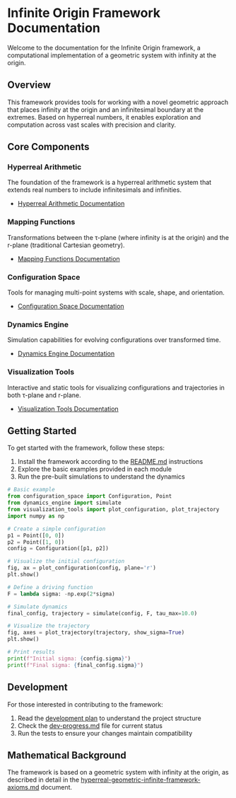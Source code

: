 # Infinite Origin Framework Documentation

Welcome to the documentation for the Infinite Origin framework, a computational implementation of a geometric system with infinity at the origin.

## Overview

This framework provides tools for working with a novel geometric approach that places infinity at the origin and an infinitesimal boundary at the extremes. Based on hyperreal numbers, it enables exploration and computation across vast scales with precision and clarity.

## Core Components

### Hyperreal Arithmetic

The foundation of the framework is a hyperreal arithmetic system that extends real numbers to include infinitesimals and infinities.

- [Hyperreal Arithmetic Documentation](usage/hyperreal_arithmetic.md)

### Mapping Functions

Transformations between the τ-plane (where infinity is at the origin) and the r-plane (traditional Cartesian geometry).

- [Mapping Functions Documentation](usage/mapping_functions.md)

### Configuration Space

Tools for managing multi-point systems with scale, shape, and orientation.

- [Configuration Space Documentation](usage/configuration_space.md)

### Dynamics Engine

Simulation capabilities for evolving configurations over transformed time.

- [Dynamics Engine Documentation](usage/dynamics.md)

### Visualization Tools

Interactive and static tools for visualizing configurations and trajectories in both τ-plane and r-plane.

- [Visualization Tools Documentation](usage/visualization.md)

## Getting Started

To get started with the framework, follow these steps:

1. Install the framework according to the [README.md](../README.md) instructions
2. Explore the basic examples provided in each module
3. Run the pre-built simulations to understand the dynamics

```python
# Basic example
from configuration_space import Configuration, Point
from dynamics_engine import simulate
from visualization_tools import plot_configuration, plot_trajectory
import numpy as np

# Create a simple configuration
p1 = Point([0, 0])
p2 = Point([1, 0])
config = Configuration([p1, p2])

# Visualize the initial configuration
fig, ax = plot_configuration(config, plane='r')
plt.show()

# Define a driving function
F = lambda sigma: -np.exp(2*sigma)

# Simulate dynamics
final_config, trajectory = simulate(config, F, tau_max=10.0)

# Visualize the trajectory
fig, axes = plot_trajectory(trajectory, show_sigma=True)
plt.show()

# Print results
print(f"Initial sigma: {config.sigma}")
print(f"Final sigma: {final_config.sigma}")
```

## Development

For those interested in contributing to the framework:

1. Read the [development plan](../development-plan.md) to understand the project structure
2. Check the [dev-progress.md](../dev-progress.md) file for current status
3. Run the tests to ensure your changes maintain compatibility

## Mathematical Background

The framework is based on a geometric system with infinity at the origin, as described in detail in the [hyperreal-geometric-infinite-framework-axioms.md](../hyperreal-geometric-infinite-framework-axioms.md) document. 